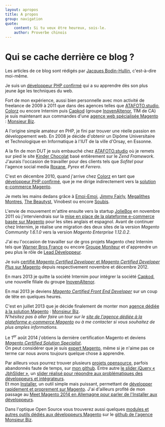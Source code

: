 ```yaml
---
layout: apropos
title: A propos
group: navigation
quote:
    content: Si tu veux être heureux, sois-le.
    author: Proverbe chinois
---
```


# Qui se cache derrière ce blog ?

Les articles de ce blog sont rédigés par [Jacques Bodin-Hullin][jacques], c'est-à-dire moi-même.

Je suis un [développeur PHP confirmé][jacques] qui a su apprendre dès son plus jeune âge les techniques du web.

Fort de mon expérience, aussi bien personnelle avec mon activité de freelance de 2009 à 2011 que dans des agences telles que [ATAFOTO.studio][atafoto], [Colorz][clrz] ou encore Internim puis [Capkod][capkod] (groupe [InovenAltenor][inoven], 11M de CA) je suis maintenant aux commandes d'une [agence web spécialisée Magento][mbiz] : [Monsieur Biz][mbiz].
 
A l'origine simple amateur en PHP, je fini par trouver une réelle passion en développement web. En 2008 je décide d'obtenir un Dipôme Universitaire et Technologique en Informatique à l'IUT de la ville d'Orsay, en Essonne.

A la fin de mon DUT je suis embauché chez [ATAFOTO.studio][atafoto] où je remets sur pied le site [Kinder Chocolat][kinderchocolat] basé entièrement sur le _Zend Framework_. J'aurais l'occasion de travailler pour des clients tels que _Sofitel_ pour l'agence social media [Roxane][roxane], _Pyrex_ et _Ferrero_.

C'est en décembre 2010, quand j'arrive chez [Colorz][clrz] en tant que [développeur PHP confirmé][jacques], que je me dirige indirectement vers la [solution e-commerce Magento][mbiz].

Je mets les mains dedans grâce à [Emoi-Emoi][emoiemoi], [Jimmy Fairly][jimmy], [Megalithes Montres][megalithes], [The Beautyst][beautyst], Vinobest ou encore [Soubis][soubis].

L'envie de mouvement m'attire ensuite vers la startup [JolieBox][joliebox] en novembre 2011 où j'interviendrais sur la [mise en place de la plateforme e-commerce basée sur Magento][mbiz] pour les sites anglais et espagnol. Avant de continuer chez Internim, je réalise une migration des deux sites de la version _Magento Community 1.6.1.0_ vers la version _Magento Enterprise 1.12.0.2_.

J'ai eu l'occasion de travailler sur de gros projets Magento chez Internim tels que [Warner Bros France][warnerbros] ou encore [Groupe Moniteur][gm] et d'apprendre un peu plus le rôle de [Lead Développeur][mbiz].

Je suis [certifié _Magento Certified Developer_ et _Magento Certified Developer Plus_ sur Magento][certif] depuis respectivement novembre et décembre 2012.

En mars 2013 je quitte la société Internim pour intégrer la société [Capkod][capkod], une nouvelle filiale du groupe [InovenAltenor][inoven].

En mai 2013 je deviens [_Magento Certified Front End Developer_][certif] sur un coup de tête en quelques heures.

C'est en juillet 2013 que je décide finalement de monter mon [agence dédiée à la solution Magento][mbiz] : [Monsieur Biz][mbiz].  
_N'hésitez pas à aller faire un tour sur le [site de l'agence dédiée à la plateforme e-commerce Magento][mbiz] ou à me contacter si vous souhaitez de plus amples informations._

Le 1<sup>er</sup> août 2014 j'obtiens la dernière certification Magento et deviens [_Magento Certified Solution Specialist_][certif].  
On peut considérer que je suis [expert Magento][mbiz], même si je n'aime pas ce terme car nous avons toujours quelque chose à apprendre.

Par ailleurs vous pourrez trouver plusieurs [projets opensource][github], parfois abandonnés faute de temps, sur [mon github][github]. Entre autre [le slider jQuery « JbhSlider »][jbhslider], un [slider réalisé pour répondre aux problématiques des développeurs et intégrateurs][jbhslider].  
Et mon [Installer][installer], un outil simple mais puissant, permettant de [développer rapidement et proprement sur Magento][installer]. J'ai d'ailleurs profité de mon passage au [Meet Magento 2014 en Allemagne pour parler de l'Installer aux développeurs][mm14_installer].

Dans l'optique Open Source vous trouverez aussi quelques [modules et autres outils dédiés aux développeurs Magento][github_mbiz] sur le [github de l'agence Monsieur Biz][github_mbiz]. 


[warnerbros]: http://www.warnerbros.fr/
[gm]: http://boutique.lemoniteur.fr/
[jacques]: http://jacques.sh/
[mbiz]: http://monsieurbiz.com/
[github_mbiz]: https://github.com/monsieurbiz/
[atafoto]: http://atafotostudio.com/
[clrz]: http://colorz.fr/
[joliebox]: http://joliebox.com/
[capkod]: http://capkod.com/
[inoven]: http://www.inovenaltenor.com/
[certif]: http://www.magentocommerce.com/certification/directory/dev/69536/
[kinderchocolat]: http://www.kinderchocolat.fr/
[roxane]: http://www.roxane-company.com/
[github]: https://github.com/jacquesbh/
[jbhslider]: http://jacques.sh/jbhslider/
[installer]: https://github.com/jacquesbh/Installer/

[emoiemoi]: http://www.emoi-emoi.com/
[megalithes]: http://www.megalithes-montres.com/
[beautyst]: http://www.thebeautyst.com/
[jimmy]: http://www.jimmyfairly.com/fr/
[soubis]: http://www.soubis.com/
[mm14_installer]: http://jacques.sh/2014/06/meet-magento-de-2014-installer-barcamp.html
